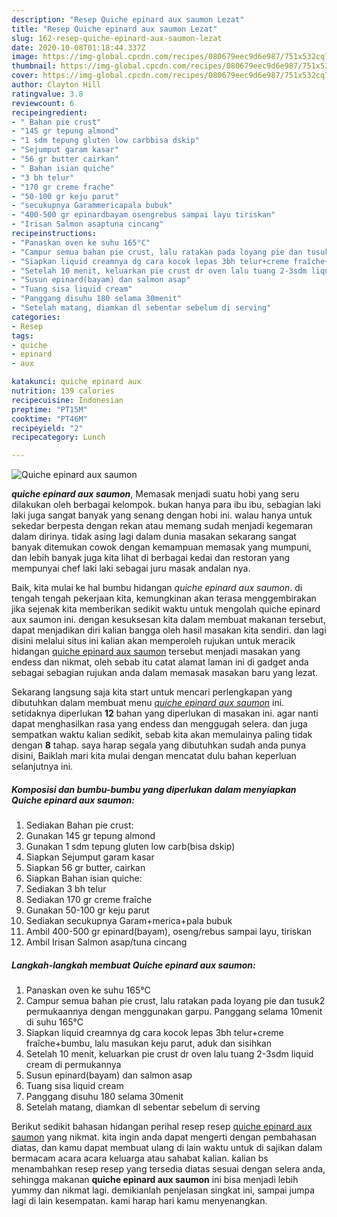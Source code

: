```yaml
---
description: "Resep Quiche epinard aux saumon Lezat"
title: "Resep Quiche epinard aux saumon Lezat"
slug: 162-resep-quiche-epinard-aux-saumon-lezat
date: 2020-10-08T01:18:44.337Z
image: https://img-global.cpcdn.com/recipes/080679eec9d6e987/751x532cq70/quiche-epinard-aux-saumon-foto-resep-utama.jpg
thumbnail: https://img-global.cpcdn.com/recipes/080679eec9d6e987/751x532cq70/quiche-epinard-aux-saumon-foto-resep-utama.jpg
cover: https://img-global.cpcdn.com/recipes/080679eec9d6e987/751x532cq70/quiche-epinard-aux-saumon-foto-resep-utama.jpg
author: Clayton Hill
ratingvalue: 3.8
reviewcount: 6
recipeingredient:
- " Bahan pie crust"
- "145 gr tepung almond"
- "1 sdm tepung gluten low carbbisa dskip"
- "Sejumput garam kasar"
- "56 gr butter cairkan"
- " Bahan isian quiche"
- "3 bh telur"
- "170 gr creme frache"
- "50-100 gr keju parut"
- "secukupnya Garammericapala bubuk"
- "400-500 gr epinardbayam osengrebus sampai layu tiriskan"
- "Irisan Salmon asaptuna cincang"
recipeinstructions:
- "Panaskan oven ke suhu 165°C"
- "Campur semua bahan pie crust, lalu ratakan pada loyang pie dan tusuk2 permukaannya dengan menggunakan garpu. Panggang selama 10menit di suhu 165°C"
- "Siapkan liquid creamnya dg cara kocok lepas 3bh telur+creme fraîche+bumbu, lalu masukan keju parut, aduk dan sisihkan"
- "Setelah 10 menit, keluarkan pie crust dr oven lalu tuang 2-3sdm liquid cream di permukannya"
- "Susun epinard(bayam) dan salmon asap"
- "Tuang sisa liquid cream"
- "Panggang disuhu 180 selama 30menit"
- "Setelah matang, diamkan dl sebentar sebelum di serving"
categories:
- Resep
tags:
- quiche
- epinard
- aux

katakunci: quiche epinard aux 
nutrition: 139 calories
recipecuisine: Indonesian
preptime: "PT15M"
cooktime: "PT46M"
recipeyield: "2"
recipecategory: Lunch

---
```



![Quiche epinard aux saumon](https://img-global.cpcdn.com/recipes/080679eec9d6e987/751x532cq70/quiche-epinard-aux-saumon-foto-resep-utama.jpg)

<b><i>quiche epinard aux saumon</i></b>, Memasak menjadi suatu hobi yang seru dilakukan oleh berbagai kelompok. bukan hanya para ibu ibu, sebagian laki laki juga sangat banyak yang senang dengan hobi ini. walau hanya untuk sekedar berpesta dengan rekan atau memang sudah menjadi kegemaran dalam dirinya. tidak asing lagi dalam dunia masakan sekarang sangat banyak ditemukan cowok dengan kemampuan memasak yang mumpuni, dan lebih banyak juga kita lihat di berbagai kedai dan restoran yang mempunyai chef laki laki sebagai juru masak andalan nya.

Baik, kita mulai ke hal bumbu hidangan <i>quiche epinard aux saumon</i>. di tengah tengah pekerjaan kita, kemungkinan akan terasa menggembirakan jika sejenak kita memberikan sedikit waktu untuk mengolah quiche epinard aux saumon ini. dengan kesuksesan kita dalam membuat makanan tersebut, dapat menjadikan diri kalian bangga oleh hasil masakan kita sendiri. dan lagi disini melalui situs ini kalian akan memperoleh rujukan untuk meracik hidangan <u>quiche epinard aux saumon</u> tersebut menjadi masakan yang endess dan nikmat, oleh sebab itu catat alamat laman ini di gadget anda sebagai sebagian rujukan anda dalam memasak masakan baru yang lezat.




Sekarang langsung saja kita start untuk mencari perlengkapan yang dibutuhkan dalam membuat menu <u><i>quiche epinard aux saumon</i></u> ini. setidaknya diperlukan <b>12</b> bahan yang diperlukan di masakan ini. agar nanti dapat menghasilkan rasa yang endess dan menggugah selera. dan juga sempatkan waktu kalian sedikit, sebab kita akan memulainya paling tidak dengan <b>8</b> tahap. saya harap segala yang dibutuhkan sudah anda punya disini, Baiklah mari kita mulai dengan mencatat dulu bahan keperluan selanjutnya ini.

<!--inarticleads1-->

##### Komposisi dan bumbu-bumbu yang diperlukan dalam menyiapkan Quiche epinard aux saumon:

1. Sediakan  Bahan pie crust:
1. Gunakan 145 gr tepung almond
1. Gunakan 1 sdm tepung gluten low carb(bisa dskip)
1. Siapkan Sejumput garam kasar
1. Siapkan 56 gr butter, cairkan
1. Siapkan  Bahan isian quiche:
1. Sediakan 3 bh telur
1. Sediakan 170 gr creme fraîche
1. Gunakan 50-100 gr keju parut
1. Sediakan secukupnya Garam+merica+pala bubuk
1. Ambil 400-500 gr epinard(bayam), oseng/rebus sampai layu, tiriskan
1. Ambil Irisan Salmon asap/tuna cincang




<!--inarticleads2-->

##### Langkah-langkah membuat Quiche epinard aux saumon:

1. Panaskan oven ke suhu 165°C
1. Campur semua bahan pie crust, lalu ratakan pada loyang pie dan tusuk2 permukaannya dengan menggunakan garpu. Panggang selama 10menit di suhu 165°C
1. Siapkan liquid creamnya dg cara kocok lepas 3bh telur+creme fraîche+bumbu, lalu masukan keju parut, aduk dan sisihkan
1. Setelah 10 menit, keluarkan pie crust dr oven lalu tuang 2-3sdm liquid cream di permukannya
1. Susun epinard(bayam) dan salmon asap
1. Tuang sisa liquid cream
1. Panggang disuhu 180 selama 30menit
1. Setelah matang, diamkan dl sebentar sebelum di serving




Berikut sedikit bahasan hidangan perihal resep resep <u>quiche epinard aux saumon</u> yang nikmat. kita ingin anda dapat mengerti dengan pembahasan diatas, dan kamu dapat membuat ulang di lain waktu untuk di sajikan dalam bermacam acara acara keluarga atau sahabat kalian. kalian bs menambahkan resep resep yang tersedia diatas sesuai dengan selera anda, sehingga makanan <b>quiche epinard aux saumon</b> ini bisa menjadi lebih yummy dan nikmat lagi. demikianlah penjelasan singkat ini, sampai jumpa lagi di lain kesempatan. kami harap hari kamu menyenangkan.
